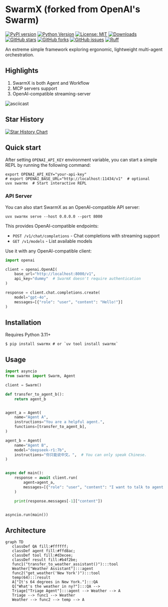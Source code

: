 # SwarmX (forked from OpenAI's Swarm)

[![PyPI version](https://img.shields.io/pypi/v/swarmx)](https://pypi.org/project/swarm)
[![Python Version](https://img.shields.io/pypi/pyversions/swarmx)](https://pypi.org/project/swarmx/)
[![License: MIT](https://img.shields.io/badge/License-MIT-yellow.svg)](https://opensource.org/licenses/MIT)
[![Downloads](https://img.shields.io/pypi/dm/swarmx)](https://pepy.tech/project/swarmx)
[![GitHub stars](https://img.shields.io/github/stars/tcztzy/swarmx.svg)](https://github.com/tcztzy/swarmx/stargazers)
[![GitHub forks](https://img.shields.io/github/forks/tcztzy/swarmx.svg)](https://github.com/tcztzy/swarmx/network)
[![GitHub issues](https://img.shields.io/github/issues/tcztzy/swarmx.svg)](https://github.com/tcztzy/swarmx/issues)
[![Ruff](https://img.shields.io/endpoint?url=https://raw.githubusercontent.com/astral-sh/ruff/main/assets/badge/v2.json)](https://github.com/psf/black)

An extreme simple framework exploring ergonomic, lightweight multi-agent orchestration.

## Highlights
1. SwarmX is both Agent and Workflow
2. MCP servers support
3. OpenAI-compatible streaming-server

![asciicast](./docs/demo.svg)

## Star History

[![Star History Chart](https://api.star-history.com/svg?repos=tcztzy/swarmx&type=Date)](https://www.star-history.com/#tcztzy/swarmx&Date)

## Quick start

After setting `OPENAI_API_KEY` environment variable, you can start a simple REPL by running the following command:

```shell
export OPENAI_API_KEY="your-api-key"
# export OPENAI_BASE_URL="http://localhost:11434/v1"  # optional
uvx swarmx  # Start interactive REPL
```

### API Server

You can also start SwarmX as an OpenAI-compatible API server:

```shell
uvx swarmx serve --host 0.0.0.0 --port 8000
```

This provides OpenAI-compatible endpoints:

- `POST /v1/chat/completions` - Chat completions with streaming support
- `GET /v1/models` - List available models

Use it with any OpenAI-compatible client:

```python
import openai

client = openai.OpenAI(
    base_url="http://localhost:8000/v1",
    api_key="dummy"  # SwarmX doesn't require authentication
)

response = client.chat.completions.create(
    model="gpt-4o",
    messages=[{"role": "user", "content": "Hello!"}]
)
```

## Installation

Requires Python 3.11+

```console
$ pip install swarmx # or `uv tool install swarmx`
```

## Usage

```python
import asyncio
from swarmx import Swarm, Agent

client = Swarm()

def transfer_to_agent_b():
    return agent_b


agent_a = Agent(
    name="Agent A",
    instructions="You are a helpful agent.",
    functions=[transfer_to_agent_b],
)

agent_b = Agent(
    name="Agent B",
    model="deepseek-r1:7b",
    instructions="你只能说中文。",  # You can only speak Chinese.
)


async def main():
    response = await client.run(
        agent=agent_a,
        messages=[{"role": "user", "content": "I want to talk to agent B."}],
    )

    print(response.messages[-1]["content"])


asyncio.run(main())
```

## Architecture

```mermaid
graph TD
   classDef QA fill:#ffffff;
   classDef agent fill:#ffd8ac;
   classDef tool fill:#d3ecee;
   classDef result fill:#b4f2be;
   func1("transfer_to_weather_assistant()"):::tool
   Weather["Weather Assistant"]:::agent
   func2("get_weather('New York')"):::tool
   temp(64):::result
   A["It's 64 degrees in New York."]:::QA
   Q["What's the weather in ny?"]:::QA --> 
   Triage["Triage Agent"]:::agent --> Weather --> A
   Triage --> func1 --> Weather
   Weather --> func2 --> temp --> A
```

[1]: https://platform.openai.com/docs/api-reference/chat/create
